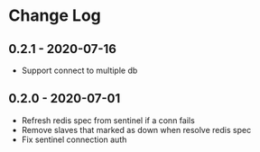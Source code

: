 # Change Log

## 0.2.1 - 2020-07-16

* Support connect to multiple db

## 0.2.0 - 2020-07-01

* Refresh redis spec from sentinel if a conn fails
* Remove slaves that marked as down when resolve redis spec
* Fix sentinel connection auth

